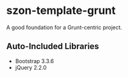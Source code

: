 # szon-template-grunt

A good foundation for a Grunt-centric project.

## Auto-Included Libraries

* Bootstrap 3.3.6
* jQuery 2.2.0